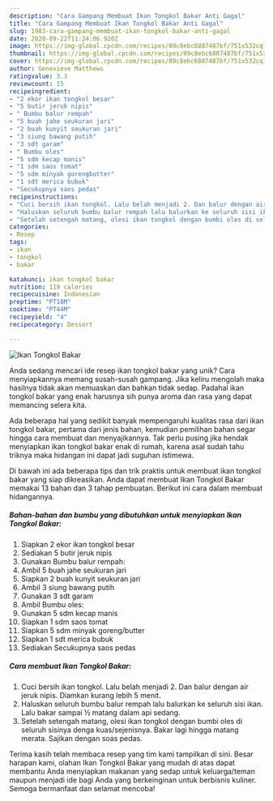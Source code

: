 ```yaml
---
description: "Cara Gampang Membuat Ikan Tongkol Bakar Anti Gagal"
title: "Cara Gampang Membuat Ikan Tongkol Bakar Anti Gagal"
slug: 1983-cara-gampang-membuat-ikan-tongkol-bakar-anti-gagal
date: 2020-09-22T11:24:06.920Z
image: https://img-global.cpcdn.com/recipes/09c8ebc6887487bf/751x532cq70/ikan-tongkol-bakar-foto-resep-utama.jpg
thumbnail: https://img-global.cpcdn.com/recipes/09c8ebc6887487bf/751x532cq70/ikan-tongkol-bakar-foto-resep-utama.jpg
cover: https://img-global.cpcdn.com/recipes/09c8ebc6887487bf/751x532cq70/ikan-tongkol-bakar-foto-resep-utama.jpg
author: Genevieve Matthews
ratingvalue: 3.3
reviewcount: 15
recipeingredient:
- "2 ekor ikan tongkol besar"
- "5 butir jeruk nipis"
- " Bumbu balur rempah"
- "5 buah jahe seukuran jari"
- "2 buah kunyit seukuran jari"
- "3 siung bawang putih"
- "3 sdt garam"
- " Bumbu oles"
- "5 sdm kecap manis"
- "1 sdm saos tomat"
- "5 sdm minyak gorengbutter"
- "1 sdt merica bubuk"
- "Secukupnya saos pedas"
recipeinstructions:
- "Cuci bersih ikan tongkol. Lalu belah menjadi 2. Dan balur dengan air jeruk nipis. Diamkan kurang lebih 5 menit."
- "Haluskan seluruh bumbu balur rempah lalu balurkan ke seluruh sisi ikan. Lalu bakar sampai ½ matang dalam api sedang."
- "Setelah setengah matang, olesi ikan tongkol dengan bumbi oles di seluruh sisinya denga kuas/sejenisnya. Bakar lagi hingga matang merata. Sajikan dengan soas pedas."
categories:
- Resep
tags:
- ikan
- tongkol
- bakar

katakunci: ikan tongkol bakar 
nutrition: 119 calories
recipecuisine: Indonesian
preptime: "PT18M"
cooktime: "PT44M"
recipeyield: "4"
recipecategory: Dessert

---
```



![Ikan Tongkol Bakar](https://img-global.cpcdn.com/recipes/09c8ebc6887487bf/751x532cq70/ikan-tongkol-bakar-foto-resep-utama.jpg)

Anda sedang mencari ide resep ikan tongkol bakar yang unik? Cara menyiapkannya memang susah-susah gampang. Jika keliru mengolah maka hasilnya tidak akan memuaskan dan bahkan tidak sedap. Padahal ikan tongkol bakar yang enak harusnya sih punya aroma dan rasa yang dapat memancing selera kita.



Ada beberapa hal yang sedikit banyak mempengaruhi kualitas rasa dari ikan tongkol bakar, pertama dari jenis bahan, kemudian pemilihan bahan segar hingga cara membuat dan menyajikannya. Tak perlu pusing jika hendak menyiapkan ikan tongkol bakar enak di rumah, karena asal sudah tahu triknya maka hidangan ini dapat jadi suguhan istimewa.


Di bawah ini ada beberapa tips dan trik praktis untuk membuat ikan tongkol bakar yang siap dikreasikan. Anda dapat membuat Ikan Tongkol Bakar memakai 13 bahan dan 3 tahap pembuatan. Berikut ini cara dalam membuat hidangannya.

<!--inarticleads1-->

##### Bahan-bahan dan bumbu yang dibutuhkan untuk menyiapkan Ikan Tongkol Bakar:

1. Siapkan 2 ekor ikan tongkol besar
1. Sediakan 5 butir jeruk nipis
1. Gunakan  Bumbu balur rempah:
1. Ambil 5 buah jahe seukuran jari
1. Siapkan 2 buah kunyit seukuran jari
1. Ambil 3 siung bawang putih
1. Gunakan 3 sdt garam
1. Ambil  Bumbu oles:
1. Gunakan 5 sdm kecap manis
1. Siapkan 1 sdm saos tomat
1. Siapkan 5 sdm minyak goreng/butter
1. Siapkan 1 sdt merica bubuk
1. Sediakan Secukupnya saos pedas




<!--inarticleads2-->

##### Cara membuat Ikan Tongkol Bakar:

1. Cuci bersih ikan tongkol. Lalu belah menjadi 2. Dan balur dengan air jeruk nipis. Diamkan kurang lebih 5 menit.
1. Haluskan seluruh bumbu balur rempah lalu balurkan ke seluruh sisi ikan. Lalu bakar sampai ½ matang dalam api sedang.
1. Setelah setengah matang, olesi ikan tongkol dengan bumbi oles di seluruh sisinya denga kuas/sejenisnya. Bakar lagi hingga matang merata. Sajikan dengan soas pedas.




Terima kasih telah membaca resep yang tim kami tampilkan di sini. Besar harapan kami, olahan Ikan Tongkol Bakar yang mudah di atas dapat membantu Anda menyiapkan makanan yang sedap untuk keluarga/teman maupun menjadi ide bagi Anda yang berkeinginan untuk berbisnis kuliner. Semoga bermanfaat dan selamat mencoba!
